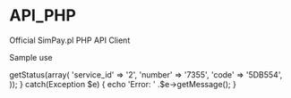 # API_PHP
Official SimPay.pl PHP API Client 

Sample use


<?php

define('API_KEY',							 'XXXXXXXX');
define('API_SECRET',				 'XXXXXXXXXXXXXXXXXXXXXXXXXXXXXXXX');
define(‘API_VERSION’,	 1);

require_once(‘SimPay.class.php’);

try	{
				 $api	=	new	SimPay(API_KEY,	API_SECRET,	API_VERSION);
			
         $api->getStatus(array(
												'service_id'				 =>	'2',							
												'number'							 =>	'7355',				
												'code'										 =>	'5DB554',						
				 ));
} catch(Exception	$e)	{
				echo	'Error:	'	.$e->getMessage();
}
